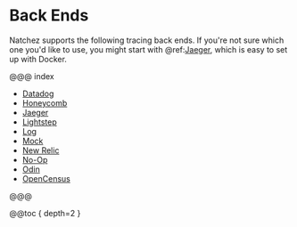 # Back Ends

Natchez supports the following tracing back ends. If you're not sure which one you'd like to use, you might start with @ref:[Jaeger](jaeger.md), which is easy to set up with Docker.

@@@ index

* [Datadog](datadog.md)
* [Honeycomb](honeycomb.md)
* [Jaeger](jaeger.md)
* [Lightstep](lightstep.md)
* [Log](log.md)
* [Mock](mock.md)
* [New Relic](newrelic.md)
* [No-Op](noop.md)
* [Odin](odin.md)
* [OpenCensus](opencensus.md)

@@@

@@toc { depth=2 }